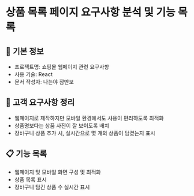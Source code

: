 # 상품 목록 페이지 요구사항 분석 및 기능 목록

## 📌 기본 정보
- 프로젝트명: 쇼핑몰 웹페이지 관련 요구사항
- 사용 기술: React
- 문서 작성자: 나는야 잠만보


## 📝 고객 요구사항 정리
- 웹페이지로 제작하지만 모바일 환경에서도 사용이 편리하도록 최적화  
- 상품명보다는 상품 사진이 잘 보이도록 배치  
- 장바구니 상품 추가 시, 실시간으로 몇 개의 상품이 담겼는지 표시  


## 📋 기능 목록
- 웹페이지 및 모바일 화면 구성 및 최적화  
- 상품 목록 표시  
- 장바구니 담긴 상품 수 실시간 표시  


